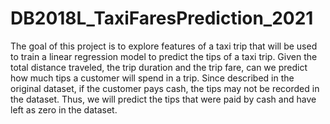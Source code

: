# DB2018L_TaxiFaresPrediction_2021
The goal of this project is to explore features of a taxi trip that will be used to train a linear
regression model to predict the tips of a taxi trip. Given the total distance traveled, the trip duration and the trip fare, can we predict how much
tips a customer will spend in a trip. Since described in the original dataset, if the customer pays cash, the tips may not be recorded in the
dataset. Thus, we will predict the tips that were paid by cash and have left as zero in the dataset.
